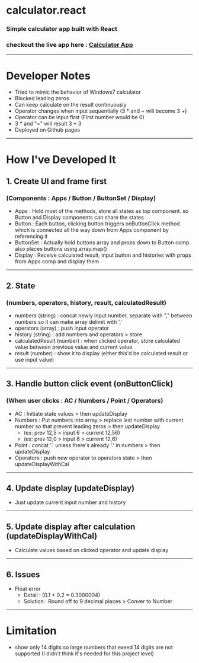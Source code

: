 # calculator.react
### Simple calculator app built with React
### checkout the live app here : [Calculator App](https://sdymj84.github.io/calculator.react/)
---

# Developer Notes
- Tried to mimic the behavior of Windows7 calculator
- Blocked leading zeros
- Can keep calculate on the result continuously
- Operator changes when input sequentially (3 * and + will become 3 +)
- Operator can be input first (First number would be 0)
- 3 * and "=" will result 3 * 3
- Deployed on Github pages
---

# How I've Developed It

## 1. Create UI and frame first 
### (Components : Apps / Button / ButtonSet / Display)
- Apps : Hold most of the methods, store all states as top component. so Button and Display components can share the states
- Button : Each button, clicking button triggers onButtonClick method which is connected all the way down from Apps component by referencing it
- ButtonSet : Actually hold buttons array and props down to Button comp. also places buttons using array.map()
- Display : Receive calculated result, input button and histories with props from Apps comp and display them
---

## 2. State
### (numbers, operators, history, result, calculatedResult)
- numbers (string) : concat newly input number, separate with "," between numbers so it can make array delimit with ','
- operators (array) : push input operator
- history (string) : add numbers and operators > store
- calculatedResult (number) : when clicked operator, store calculated value between previous value and current value
- result (number) : show it to display (either this'd be calculated result or use input value)
---

## 3. Handle button click event (onButtonClick)
### (When user clicks : AC / Numbers / Point / Operators)
- AC : Initiate state values > then updateDisplay
- Numbers : Put numbers into array > replace last number with current number so that prevent leading zeros > then updateDisplay
  - (ex: prev 12,5 > input 6 > current 12,56)
  - (ex: prev 12,0 > input 6 > current 12,6)
- Point : concat '.' unless there's already '.' in numbers > then updateDisplay
- Operators : push new operator to operators state > then updateDisplayWithCal
---

## 4. Update display (updateDisplay)
- Just update current input number and history
---

## 5. Update display after calculation (updateDisplayWithCal)
- Calculate values based on clicked operator and update display
---

## 6. Issues
- Float error 
  - Detail : (0.1 + 0.2 = 0.3000004)
  - Solution : Round off to 9 decimal places > Conver to Number
---

# Limitation
 - show only 14 digits so large numbers that exeed 14 digits are not supported (I didn't think it's needed for this project level)
